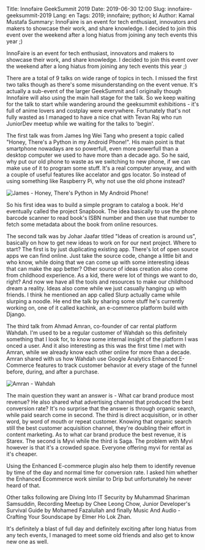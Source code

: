 Title: Innofaire GeekSummit 2019
Date: 2019-06-30 12:00
Slug: innofaire-geeksummit-2019
Lang: en
Tags: 2019; innofaire; python; kl
Author: Kamal Mustafa
Summary: InnoFaire is an event for tech enthusiast, innovators and makers to showcase their work, and share knowledge. I decided to join this event over the weekend after a long hiatus from joining any tech events this year ;)

InnoFaire is an event for tech enthusiast, innovators and makers to showcase their work, and share knowledge. I decided to join this event over the weekend after a long hiatus from joining any tech events this year ;)

There are a total of 9 talks on wide range of topics in tech. I missed the first two talks though as there's some misunderstanding on the event venue. It's actually a sub-event of the larger GeekSummit and I originally though Innofaire will also using the main hall stage for the talk. So we keep waiting for the talk to start while wandering around the geeksummit exhibitions - it's full of anime lovers and costplay were everywhere. Fortunately that's not fully wasted as I managed to have a nice chat with Tevan Raj who run JuniorDev meetup while we waiting for the talks to 'begin'.

The first talk was from James Ing Wei Tang who present a topic called "Honey, There's a Python in my Android Phone!". His main point is that smartphone nowadays are so powerfull, even more powerfull than a desktop computer we used to have more than a decade ago. So he said, why put our old phone to waste as we switching to new phone, if we can make use of it to program some stuff. It's a real computer anyway, and with a couple of useful features like accelator and gps locator. So instead of using something like Raspberry Pi, why not use the old phone instead?

![James - Honey, There's Python in My Android Phone!]({filename}/images/innofaire-2019/james-python-android.jpg)

So his first idea was to build a simple program to catalog a book. He'd eventually called the project Snapbook. The idea basically to use the phone barcode scanner to read book's ISBN number and then use that number to fetch some metadata about the book from online resources.

The second talk was by Johar Jaafar titled "Ideas of creation is around us", basically on how to get new ideas to work on for our next project. Where to start? The first is by just duplicating existing app. There's lot of open source apps we can find online. Just take the source code, change a little bit and who know, while doing that we can come up with some interesting ideas that can make the app better? Other source of ideas creation also come from childhood experience. As a kid, there were lot of things we want to do, right? And now we have all the tools and resources to make our childhood dream a reality. Ideas also come while we just casually hanging up with friends. I think he mentioned an app called Slurp actually came while slurping a noodle. He end the talk by sharing some stuff he's currently working on, one of it called kachink, an e-commerce platform build with Django.

The third talk from Ahmad Amran, co-founder of car rental platform Wahdah. I'm used to be a regular customer of Wahdah so this definitely something that I look for, to know some internal insight of the platform I was onced a user. And it also interesting as this was the first time I met with Amran, while we already know each other online for more than a decade. Amran shared with us how Wahdah use Google Analytics Enhanced E-Commerce features to track customer behavior at every stage of the funnel before, during, and after a purchase.

![Amran - Wahdah]({filename}/images/innofaire-2019/amran-wahdah.jpg)

The main question they want an answer is - What car brand produce most revenue? He also shared what advertising channel that produced the best conversion rate? It's no surprise that the answer is through organic search, while paid search come in second. The third is direct acquisition, or in other word, by word of mouth or repeat customer. Knowing that organic search still the best customer acquisition channel, they're doubling their effort in content marketing. As to what car brand produce the best revenue, it is Starex. The second is Myvi while the third is Saga. The problem with Myvi however is that it's a crowded space. Everyone offering myvi for rental as it's cheaper.

Using the Enhanced E-commerce plugin also help them to identify revenue by time of the day and normal time for conversion rate. I asked him whether the Enhanced Ecommerce work similar to Drip but unfortunately he never heard of that.

Other talks following are Diving Into IT Security by Muhammad Shariman Samsuddin, Recording Meetup by Chee Leong Chow, Junior Developer's Survival Guide by Mohamed Fazalullah and finally Music And Audio - Crafting Your Soundscape by Elmer Ho Lok Zhan.

It's definitely a blast of full day and definitely exciting after long hiatus from any tech events, I managed to meet some old friends and also get to know new one as well.

